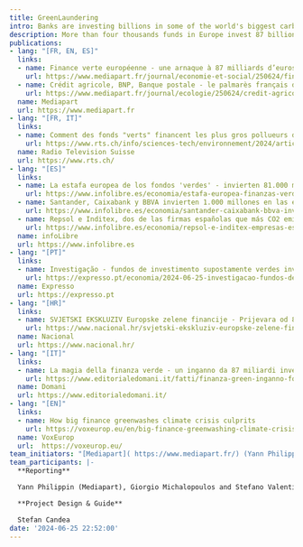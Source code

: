 ```yaml
---
title: GreenLaundering 
intro: Banks are investing billions in some of the world's biggest carbon emitters using environmentally friendly labels.
description: More than four thousands funds in Europe invest 87 billions euros in the 200 most polluting companies. Such investments are being marketed as green under a faulty EU’s Sustainable Finance Disclosure Regulation (SFDR). EU-regulated "green funds" have been marketing investments in the world's largest carbon or greenhouse gas emitting companies. Their “green” operations are in fields with the most carbon-intensive economic sectors such as oil, gas and coal, aviation, steel production, agribusiness and fashion. Read more about the EU GreenLaundering stories across the EIC network members and partners.  [Published 25.06.2024]
publications:
- lang: "[FR, EN, ES]"
  links:
  - name: Finance verte européenne - une arnaque à 87 milliards d’euros
    url: https://www.mediapart.fr/journal/economie-et-social/250624/finance-verte-europeenne-une-arnaque-87-milliards-d-euros
  - name: Crédit agricole, BNP, Banque postale - le palmarès français des faux investissements verts
    url: https://www.mediapart.fr/journal/ecologie/250624/credit-agricole-bnp-banque-postale-le-palmares-francais-des-faux-investissements-verts
  name: Mediapart
  url: https://www.mediapart.fr
- lang: "[FR, IT]"
  links:
  - name: Comment des fonds "verts" financent les plus gros pollueurs de la planète
    url: https://www.rts.ch/info/sciences-tech/environnement/2024/article/comment-des-fonds-verts-financent-les-plus-gros-pollueurs-de-la-planete-28549208.html
  name: Radio Television Suisse
  url: https://www.rts.ch/ 
- lang: "[ES]"
  links:
  - name: La estafa europea de los fondos 'verdes' - invierten 81.000 millones en los 200 mayores emisores de CO2
    url: https://www.infolibre.es/economia/estafa-europea-finanzas-verdes-fondos-sostenibles-invierten-81-000-millones-200-empresas-contaminantes-mundo_1_1821603.html 
  - name: Santander, Caixabank y BBVA invierten 1.000 millones en las empresas más contaminantes del mundo
    url: https://www.infolibre.es/economia/santander-caixabank-bbva-invierten-1-000-millones-200-empresas-contaminantes-mundo_1_1824678.html
  - name: Repsol e Inditex, dos de las firmas españolas que más CO2 emiten, reciben 10.000 millones de fondos ‘verdes’
    url: https://www.infolibre.es/economia/repsol-e-inditex-empresas-espanolas-co2-reciben-10-000-millones-fondos-inversion-verdes_1_1823916.html?utm_source=infoLibre&utm_campaign=b3b0329cd7-Portadademanana_COPY_01&utm_medium=email&utm_term=0_1967a1cfd3-b3b0329cd7-105386081&s=09
  name: infoLibre
  url: https://www.infolibre.es
- lang: "[PT]"
  links:
  - name: Investigação - fundos de investimento supostamente verdes investiram 81 mil milhões de euros nas empresas que mais emitem CO2
    url: https://expresso.pt/economia/2024-06-25-investigacao-fundos-de-investimento-supostamente-verdes-investiram--81-mil-milhoes-de-euros-nas-empresas-que-mais-emitem-co2-8f1a5947
  name: Expresso
  url: https://expresso.pt
- lang: "[HR]"
  links:
  - name: SVJETSKI EKSKLUZIV Europske zelene financije - Prijevara od 87 milijardi eura
    url: https://www.nacional.hr/svjetski-ekskluziv-europske-zelene-financije-prijevara-od-87-milijardi-eura/
  name: Nacional
  url: https://www.nacional.hr/
- lang: "[IT]"
  links:
  - name: La magia della finanza verde - un inganno da 87 miliardi investiti in aziende che inquinano
    url: https://www.editorialedomani.it/fatti/finanza-green-inganno-fondi-investimento-sostenibili-investimenti-settori-inquinanti-inchiesta-eic-mrxcuj6w
  name: Domani  
  url: https://www.editorialedomani.it/
- lang: "[EN]"
  links:
  - name: How big finance greenwashes climate crisis culprits
    url: https://voxeurop.eu/en/big-finance-greenwashing-climate-crisis-culprits/ 
  name: VoxEurop
  url:  https://voxeurop.eu/ 
team_initiators: "[Mediapart]( https://www.mediapart.fr/) (Yann Philippin) and [VoxEurop](https://voxeurop.eu/) (Stefano Valentino)"
team_participants: |-
  **Reporting**

  Yann Philippin (Mediapart), Giorgio Michalopoulos and Stefano Valentino (Voxeurop), Mathilde Farine and Matthieu Hoffstetter (Radio Television Suisse), Micael Pereira (Expresso), Stefano Vergine (Domani), Begona Ramirez (infoLibre), Blaz Zgaga (Nacional), Natalia M. (EIC).

  **Project Design & Guide**

  Stefan Candea
date: '2024-06-25 22:52:00'
---
```


